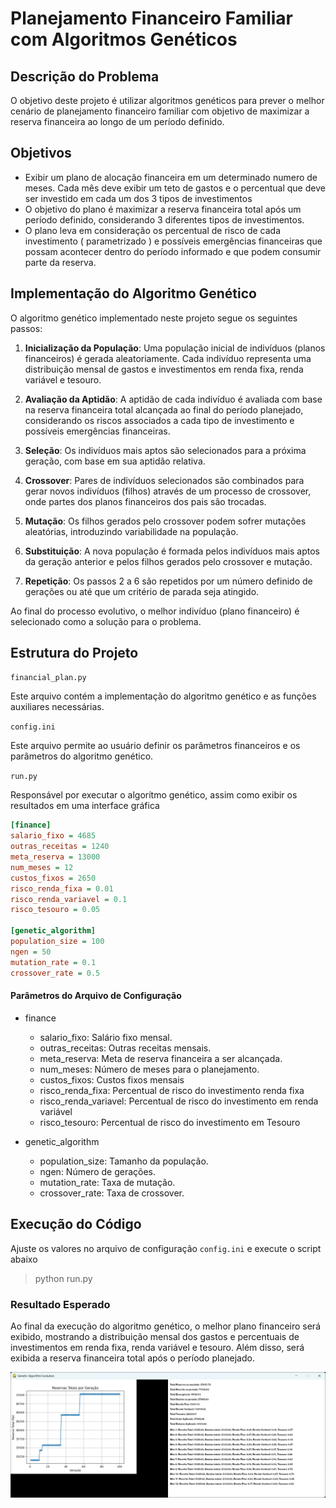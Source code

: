 # Planejamento Financeiro Familiar com Algoritmos Genéticos

## Descrição do Problema

O objetivo deste projeto é utilizar algoritmos genéticos para prever o melhor cenário de planejamento financeiro familiar com objetivo de maximizar a reserva financeira ao longo de um período definido.

## Objetivos

- Exibir um plano de alocação financeira em um determinado numero de meses. Cada mês deve exibir um teto de gastos e o percentual que deve ser investido em cada um dos 3 tipos de investimentos
- O objetivo do plano é maximizar a reserva financeira total após um período definido, considerando 3 diferentes tipos de investimentos.
- O plano leva em consideração os percentual de risco de cada investimento ( parametrizado ) e possíveis emergências financeiras que possam acontecer dentro do período informado e que podem consumir parte da reserva.


## Implementação do Algoritmo Genético

O algoritmo genético implementado neste projeto segue os seguintes passos:

1. **Inicialização da População**: Uma população inicial de indivíduos (planos financeiros) é gerada aleatoriamente. Cada indivíduo representa uma distribuição mensal de gastos e investimentos em renda fixa, renda variável e tesouro.

2. **Avaliação da Aptidão**: A aptidão de cada indivíduo é avaliada com base na reserva financeira total alcançada ao final do período planejado, considerando os riscos associados a cada tipo de investimento e possíveis emergências financeiras.

3. **Seleção**: Os indivíduos mais aptos são selecionados para a próxima geração, com base em sua aptidão relativa.

4. **Crossover**: Pares de indivíduos selecionados são combinados para gerar novos indivíduos (filhos) através de um processo de crossover, onde partes dos planos financeiros dos pais são trocadas.

5. **Mutação**: Os filhos gerados pelo crossover podem sofrer mutações aleatórias, introduzindo variabilidade na população.

6. **Substituição**: A nova população é formada pelos indivíduos mais aptos da geração anterior e pelos filhos gerados pelo crossover e mutação.

7. **Repetição**: Os passos 2 a 6 são repetidos por um número definido de gerações ou até que um critério de parada seja atingido.

Ao final do processo evolutivo, o melhor indivíduo (plano financeiro) é selecionado como a solução para o problema.


## Estrutura do Projeto

`financial_plan.py`

Este arquivo contém a implementação do algoritmo genético e as funções auxiliares necessárias.

`config.ini`

Este arquivo permite ao usuário definir os parâmetros financeiros e os parâmetros do algoritmo genético.

`run.py`

Responsável por executar o algorítmo genético, assim como exibir os resultados em uma interface gráfica

```ini
[finance]
salario_fixo = 4685
outras_receitas = 1240
meta_reserva = 13000
num_meses = 12
custos_fixos = 2650
risco_renda_fixa = 0.01
risco_renda_variavel = 0.1
risco_tesouro = 0.05

[genetic_algorithm]
population_size = 100
ngen = 50
mutation_rate = 0.1
crossover_rate = 0.5
```

#### Parâmetros do Arquivo de Configuração

 - finance
   - salario_fixo: Salário fixo mensal.
   - outras_receitas: Outras receitas mensais.
   - meta_reserva: Meta de reserva financeira a ser alcançada.
   - num_meses: Número de meses para o planejamento.
   - custos_fixos: Custos fixos mensais
   - risco_renda_fixa: Percentual de risco do investimento renda fixa
   - risco_renda_variavel: Percentual de risco do investimento em renda variável
   - risco_tesouro: Percentual de risco do investimento em Tesouro

- genetic_algorithm
   - population_size: Tamanho da população.
   - ngen: Número de gerações.
   - mutation_rate: Taxa de mutação.
   - crossover_rate: Taxa de crossover.

## Execução do Código

Ajuste os valores no arquivo de configuração `config.ini` e execute o script abaixo

> python run.py

### Resultado Esperado

Ao final da execução do algoritmo genético, o melhor plano financeiro será exibido, mostrando a distribuição mensal dos gastos e percentuais de investimentos em renda fixa, renda variável e tesouro. Além disso, será exibida a reserva financeira total após o período planejado.


![](./asset/result.png "Resultado")

